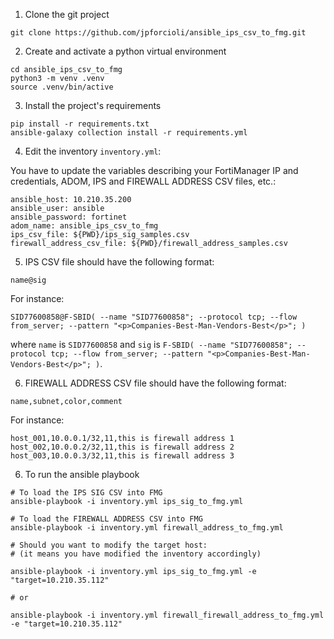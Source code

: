 1. Clone the git project

```   
git clone https://github.com/jpforcioli/ansible_ips_csv_to_fmg.git
```

2. Create and activate a python virtual environment

```
cd ansible_ips_csv_to_fmg
python3 -m venv .venv
source .venv/bin/active
```

3. Install the project's requirements

```
pip install -r requirements.txt
ansible-galaxy collection install -r requirements.yml
```

4. Edit the inventory `inventory.yml`:

You have to update the variables describing your FortiManager  IP and credentials, ADOM, IPS and FIREWALL ADDRESS CSV files, etc.:

```
ansible_host: 10.210.35.200
ansible_user: ansible
ansible_password: fortinet
adom_name: ansible_ips_csv_to_fmg
ips_csv_file: ${PWD}/ips_sig_samples.csv
firewall_address_csv_file: ${PWD}/firewall_address_samples.csv
```

5. IPS CSV file should have the following format:

```
name@sig
```

For instance:

```
SID77600858@F-SBID( --name "SID77600858"; --protocol tcp; --flow from_server; --pattern "<p>Companies-Best-Man-Vendors-Best</p>"; )
```

where `name` is `SID77600858` and `sig` is `F-SBID( --name
   "SID77600858"; --protocol tcp; --flow from_server; --pattern
   "<p>Companies-Best-Man-Vendors-Best</p>"; )`. 

6. FIREWALL ADDRESS CSV file should have the following format:

```
name,subnet,color,comment
```

For instance:
   
```   
host_001,10.0.0.1/32,11,this is firewall address 1
host_002,10.0.0.2/32,11,this is firewall address 2
host_003,10.0.0.3/32,11,this is firewall address 3
```

6. To run the ansible playbook

```
# To load the IPS SIG CSV into FMG
ansible-playbook -i inventory.yml ips_sig_to_fmg.yml

# To load the FIREWALL ADDRESS CSV into FMG
ansible-playbook -i inventory.yml firewall_address_to_fmg.yml

# Should you want to modify the target host:
# (it means you have modified the inventory accordingly)

ansible-playbook -i inventory.yml ips_sig_to_fmg.yml -e "target=10.210.35.112"

# or

ansible-playbook -i inventory.yml firewall_firewall_address_to_fmg.yml -e "target=10.210.35.112"
```